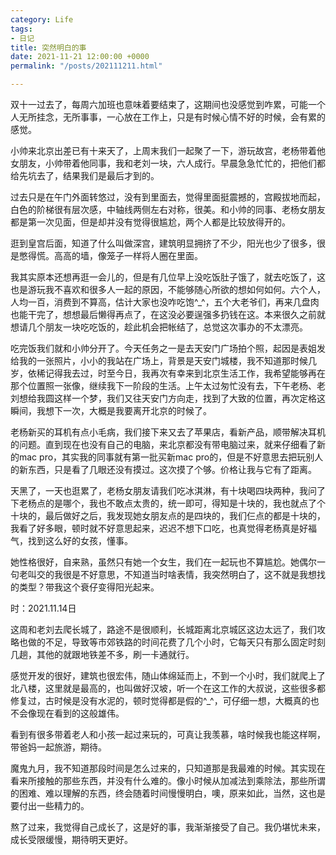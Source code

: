 ```yaml
---
category: Life
tags:
- 日记
title: 突然明白的事
date: 2021-11-21 12:00:00 +0000
permalink: "/posts/202111211.html"

---
```

双十一过去了，每周六加班也意味着要结束了，这期间也没感觉到咋累，可能一个人无所挂念，无所事事，一心放在工作上，只是有时候心情不好的时候，会有累的感觉。

小帅来北京出差已有十来天了，上周末我们一起聚了一下，游玩故宫，老杨带着他女朋友，小帅带着他同事，我和老刘一块，六人成行。早晨急急忙忙的，把他们都给先坑去了，结果我们是最后才到的。

过去只是在午门外面转悠过，没有到里面去，觉得里面挺震撼的，宫殿拔地而起，白色的阶梯很有层次感，中轴线两侧左右对称，很美。和小帅的同事、老杨女朋友都是第一次见面，但是却并没有觉得很尴尬，两个人都是比较放得开的。

逛到皇宫后面，知道了什么叫做深宫，建筑明显拥挤了不少，阳光也少了很多，很是憋得慌。高高的墙，像笼子一样将人圈在里面。

我其实原本还想再逛一会儿的，但是有几位早上没吃饭肚子饿了，就去吃饭了，这也是游玩我不喜欢和很多人一起的原因，不能够随心所欲的想如何如何。六个人，人均一百，消费到不算高，估计大家也没咋吃饱^_^，五个大老爷们，再来几盘肉也能干完了，想想最后懒得再点了，在这没必要逞强多扔钱在这。本来很久之前就想请几个朋友一块吃吃饭的，趁此机会把帐结了，总觉这次事办的不太漂亮。

吃完饭我们就和小帅分开了。今天任务之一是去天安门广场拍个照，起因是表姐发给我的一张照片，小小的我站在广场上，背景是天安门城楼，我不知道那时候几岁，依稀记得我去过，时至今日，我再次有幸来到北京生活工作，我希望能够再在那个位置照一张像，继续我下一阶段的生活。上午太过匆忙没有去，下午老杨、老刘想给我圆这样一个梦，我们又往天安门方向走，找到了大致的位置，再次定格这瞬间，我想下一次，大概是我要离开北京的时候了。

老杨新买的耳机有点小毛病，我们接下来又去了苹果店，看新产品，顺带解决耳机的问题。直到现在也没有自己的电脑，来北京都没有带电脑过来，就来仔细看了新的mac pro，其实我的同事就有第一批买新mac pro的，但是不好意思去把玩别人的新东西，只是看了几眼还没有摸过。这次摸了个够。价格让我与它有了距离。

天黑了，一天也逛累了，老杨女朋友请我们吃冰淇淋，有十块喝四块两种，我问了下老杨点的是哪个，我也不敢点太贵的，统一即可，得知是十块的，我也就点了个十块的，最后做好之后，我发现她女朋友点的是四块的，我们仨点的都是十块的，我看了好多眼，顿时就不好意思起来，迟迟不想下口吃，也真觉得老杨真是好福气，找到这么好的女孩，懂事。

她性格很好，自来熟，虽然只有她一个女生，我们在一起玩也不算尴尬。她偶尔一句老叫交的我很是不好意思，不知道当时啥表情，我突然明白了，这不就是我想找的类型？带我这个衰仔变得阳光起来。

时：2021.11.14日

这周和老刘去爬长城了，路途不是很顺利，长城距离北京城区这边太远了，我们攻略也做的不足，导致等市郊铁路的时间花费了几个小时，它每天只有那么固定时刻几趟，其他的就跟地铁差不多，刷一卡通就行。

感觉开发的很好，建筑也很宏伟，随山体绵延而上，不到一个小时，我们就爬上了北八楼，这里就是最高的，也叫做好汉坡，听一个在这工作的大叔说，这些很多都修复过，古时候是没有水泥的，顿时觉得都是假的^_^，可仔细一想，大概真的也不会像现在看到的这般雄伟。

看到有很多带着老人和小孩一起过来玩的，可真让我羡慕，啥时候我也能这样啊，带爸妈一起旅游，期待。

魔鬼九月，我不知道那段时间是怎么过来的，只知道那是我最难的时候。其实现在看来所接触的那些东西，并没有什么难的。像小时候从加减法到乘除法，那些所谓的困难、难以理解的东西，终会随着时间慢慢明白，噢，原来如此，当然，这也是要付出一些精力的。

熬了过来，我觉得自己成长了，这是好的事，我渐渐接受了自己。我仍堪忧未来，成长受限缓慢，期待明天更好。